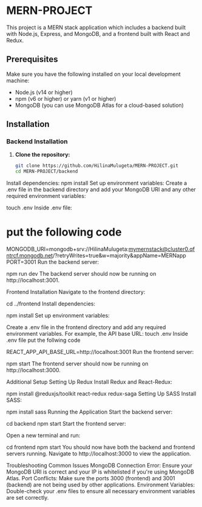 # MERN-PROJECT

This project is a MERN stack application which includes a backend built with Node.js, Express, and MongoDB, and a frontend built with React and Redux.

## Prerequisites

Make sure you have the following installed on your local development machine:

- Node.js (v14 or higher)
- npm (v6 or higher) or yarn (v1 or higher)
- MongoDB (you can use MongoDB Atlas for a cloud-based solution)

## Installation

### Backend Installation

1. **Clone the repository:**

   ```bash
   git clone https://github.com/HilinaMulugeta/MERN-PROJECT.git
   cd MERN-PROJECT/backend
Install dependencies:
npm install
Set up environment variables:
Create a .env file in the backend directory and add your MongoDB URI and any other required environment variables:

touch .env
Inside .env file:
# put the following code
MONGODB_URI=mongodb+srv://HilinaMulugeta:mymernstack@cluster0.qfntrcf.mongodb.net/?retryWrites=true&w=majority&appName=MERNapp
PORT=3001
Run the backend server:

npm run dev
The backend server should now be running on http://localhost:3001.

Frontend Installation
Navigate to the frontend directory:

cd ../frontend
Install dependencies:

npm install
Set up environment variables:

Create a .env file in the frontend directory and add any required environment variables. For example, the API base URL:
touch .env
Inside .env file put the follwing code

REACT_APP_API_BASE_URL=http://localhost:3001
Run the frontend server:

npm start
The frontend server should now be running on http://localhost:3000.

Additional Setup
Setting Up Redux
Install Redux and React-Redux:

npm install @reduxjs/toolkit react-redux redux-saga
Setting Up SASS
Install SASS:

npm install sass
Running the Application
Start the backend server:

cd backend
npm start
Start the frontend server:

Open a new terminal and run:

cd frontend
npm start
You should now have both the backend and frontend servers running. Navigate to http://localhost:3000 to view the application.

Troubleshooting
Common Issues
MongoDB Connection Error: Ensure your MongoDB URI is correct and your IP is whitelisted if you're using MongoDB Atlas.
Port Conflicts: Make sure the ports 3000 (frontend) and 3001 (backend) are not being used by other applications.
Environment Variables: Double-check your .env files to ensure all necessary environment variables are set correctly.
